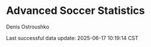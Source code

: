 # Advanced Soccer Statistics
Denis Ostroushko

<!-- gfm -->

Last successful data update: 2025-06-17 10:19:14 CST
